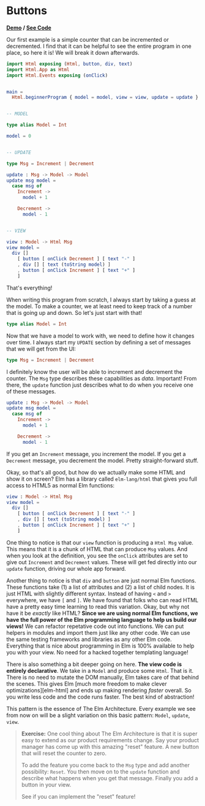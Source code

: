 # Buttons

**[Demo](http://evancz.github.io/elm-architecture-tutorial/examples/1) / [See Code](https://github.com/evancz/elm-architecture-tutorial/tree/0.17/examples/1.elm)**

Our first example is a simple counter that can be incremented or decremented. I find that it can be helpful to see the entire program in one place, so here it is! We will break it down afterwards.

```elm
import Html exposing (Html, button, div, text)
import Html.App as Html
import Html.Events exposing (onClick)


main =
  Html.beginnerProgram { model = model, view = view, update = update }


-- MODEL

type alias Model = Int

model = 0


-- UPDATE

type Msg = Increment | Decrement

update : Msg -> Model -> Model
update msg model =
  case msg of
    Increment ->
      model + 1

    Decrement ->
      model - 1


-- VIEW

view : Model -> Html Msg
view model =
  div []
    [ button [ onClick Decrement ] [ text "-" ]
    , div [] [ text (toString model) ]
    , button [ onClick Increment ] [ text "+" ]
    ]
```

That's everything!

When writing this program from scratch, I always start by taking a guess at the model. To make a counter, we at least need to keep track of a number that is going up and down. So let's just start with that!

```elm
type alias Model = Int
```

Now that we have a model to work with, we need to define how it changes over time. I always start my `UPDATE` section by defining a set of messages that we will get from the UI:

```elm
type Msg = Increment | Decrement
```

I definitely know the user will be able to increment and decrement the counter. The `Msg` type describes these capabilities as *data*. Important! From there, the `update` function just describes what to do when you receive one of these messages.

```elm
update : Msg -> Model -> Model
update msg model =
  case msg of
    Increment ->
      model + 1

    Decrement ->
      model - 1
```

If you get an `Increment` message, you increment the model. If you get a `Decrement` message, you decrement the model. Pretty straight-forward stuff.

Okay, so that's all good, but how do we actually make some HTML and show it on screen? Elm has a library called `elm-lang/html` that gives you full access to HTML5 as normal Elm functions:

```elm
view : Model -> Html Msg
view model =
  div []
    [ button [ onClick Decrement ] [ text "-" ]
    , div [] [ text (toString model) ]
    , button [ onClick Increment ] [ text "+" ]
    ]
```

One thing to notice is that our `view` function is producing a `Html Msg` value. This means that it is a chunk of HTML that can produce `Msg` values. And when you look at the definition, you see the `onClick` attributes are set to give out `Increment` and `Decrement` values. These will get fed directly into our `update` function, driving our whole app forward.

Another thing to notice is that `div` and `button` are just normal Elm functions. These functions take (1) a list of attributes and (2) a list of child nodes. It is just HTML with slightly different syntax. Instead of having `<` and `>` everywhere, we have `[` and `]`. We have found that folks who can read HTML have a pretty easy time learning to read this variation. Okay, but why not have it be *exactly* like HTML? **Since we are using normal Elm functions, we have the full power of the Elm programming language to help us build our views!** We can refactor repetative code out into functions. We can put helpers in modules and import them just like any other code. We can use the same testing frameworks and libraries as any other Elm code. Everything that is nice about programming in Elm is 100% available to help you with your view. No need for a hacked together templating language!

There is also something a bit deeper going on here. **The view code is entirely declarative**. We take in a `Model` and produce some `Html`. That is it. There is no need to mutate the DOM manually, Elm takes care of that behind the scenes. This gives Elm [much more freedom to make clever optimizations][elm-html] and ends up making rendering *faster* overall. So you write less code and the code runs faster. The best kind of abstraction!

This pattern is the essence of The Elm Architecture. Every example we see from now on will be a slight variation on this basic pattern: `Model`, `update`, `view`.


> **Exercise:** One cool thing about The Elm Architecture is that it is super easy to extend as our product requirements change. Say your product manager has come up with this amazing "reset" feature. A new button that will reset the counter to zero.
> 
> To add the feature you come back to the `Msg` type and add another possibility: `Reset`. You then move on to the `update` function and describe what happens when you get that message. Finally you add a button in your view.
> 
> See if you can implement the "reset" feature!
